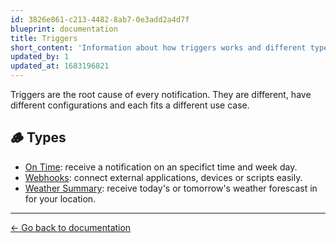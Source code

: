 ```yaml
---
id: 3826e861-c213-4482-8ab7-0e3add2a4d7f
blueprint: documentation
title: Triggers
short_content: 'Information about how triggers works and different types and configurations.'
updated_by: 1
updated_at: 1683196821
---
```

Triggers are the root cause of every notification. They are different, have different configurations and each fits a different use case.

## 🪵 Types

- [On Time](/documentation/triggers/on-time): receive a notification on an specifict time and week day.
- [Webhooks](/documentation/triggers/webhooks): connect external applications, devices or scripts easily.
- [Weather Summary](/documentation/triggers/weather-summary): receive today's or tomorrow's weather forescast in for your location.

---

[← Go back to documentation](/documentation)